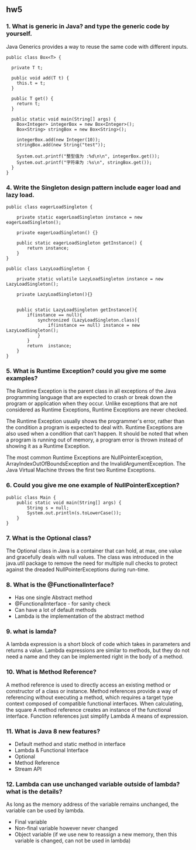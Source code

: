 ## hw5

### 1. What is generic in Java? and type the generic code by yourself.
Java Generics provides a way to reuse the same code with different inputs.
```
public class Box<T> {
   
  private T t;
 
  public void add(T t) {
    this.t = t;
  }
 
  public T get() {
    return t;
  }
 
  public static void main(String[] args) {
    Box<Integer> integerBox = new Box<Integer>();
    Box<String> stringBox = new Box<String>();
 
    integerBox.add(new Integer(10));
    stringBox.add(new String("test"));
 
    System.out.printf("整型值为 :%d\n\n", integerBox.get());
    System.out.printf("字符串为 :%s\n", stringBox.get());
  }
}
```


### 4. Write the Singleton design pattern include eager load and lazy load.

```
public class eagerLoadSingleton {

    private static eagerLoadSingleton instance = new eagerLoadSingleton();

    private eagerLoadSingleton() {}
    
    public static eagerLoadSingleton getInstance() {
        return instance;
    }
}
```

```
public class LazyLoadSingleton {

    private static volatile LazyLoadSingleton instance = new LazyLoadSingleton();

    private LazyLoadSingleton(){}
    
    
    public static LazyLoadSingleton getInstance(){
        if(instance == null){
            synchronized (LazyLoadSingleton.class){
                if(instance == null) instance = new LazyLoadSingleton();
            }
        }
        return  instance;
    }
}
```

### 5. What is Runtime Exception? could you give me some examples?
The Runtime Exception is the parent class in all exceptions of the Java programming language that are expected to crash or break down the program or application when they occur. Unlike exceptions that are not considered as Runtime Exceptions, Runtime Exceptions are never checked.

The Runtime Exception usually shows the programmer's error, rather than the condition a program is expected to deal with. Runtime Exceptions are also used when a condition that can't happen. It should be noted that when a program is running out of memory, a program error is thrown instead of showing it as a Runtime Exception.

The most common Runtime Exceptions are NullPointerException, ArrayIndexOutOfBoundsException and the InvalidArgumentException. The Java Virtual Machine throws the first two Runtime Exceptions.

### 6. Could you give me one example of NullPointerException?
```
public class Main {
    public static void main(String[] args) {
        String s = null;
        System.out.println(s.toLowerCase());
    }
}
```
### 7. What is the Optional class?
The Optional class in Java is a container that can hold, at max, one value and gracefully deals with null values. The class was introduced in the java.util package to remove the need for multiple null checks to protect against the dreaded NullPointerExceptions during run-time.
### 8. What is the @FunctionalInterface?
* Has one single Abstract method
* @FunctionalInterface - for sanity check
* Can have a lot of default methods
* Lambda is the implementation of the abstract method

### 9. what is lamda?
A lambda expression is a short block of code which takes in parameters and returns a value. Lambda expressions are similar to methods, but they do not need a name and they can be implemented right in the body of a method.
### 10. What is Method Reference?
A method reference is used to directly access an existing method or constructor of a class or instance. Method references provide a way of referencing without executing a method, which requires a target type context composed of compatible functional interfaces. When calculating, the square
A method reference creates an instance of the functional interface. Function references just simplify Lambda
A means of expression.
### 11. What is Java 8 new features?
* Default method and static method in interface
* Lambda & Functional Interface
* Optional
* Method Reference
* Stream API

### 12. Lambda can use unchanged variable outside of lambda? what is the details?
As long as the memory address of the variable remains unchanged, the variable can be used by lambda.
* Final variable
* Non-final variable however never changed
* Object variable (if we use new to reassign a new memory, then this variable is
changed, can not be used in lambda)